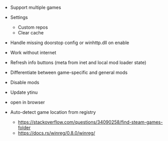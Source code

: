 - Support multiple games
- Settings
  - Custom repos
  - Clear cache
- Handle missing doorstop config or winhttp.dll on enable
- Work without internet
- Refresh info buttons (meta from inet and local mod loader state)
- Differentiate between game-specific and general mods
- Disable mods

- Update ytinu
- open in browser

- Auto-detect game location from registry
  - https://stackoverflow.com/questions/34090258/find-steam-games-folder
  - https://docs.rs/winreg/0.8.0/winreg/
